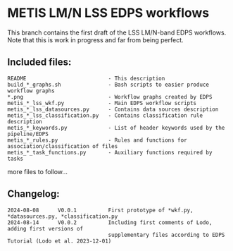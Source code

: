 # METIS LM/N LSS EDPS workflows
This branch contains the first draft of the LSS LM/N-band EDPS workflows. Note that this is work in progress and far from being perfect.

## Included files:
```
README                          - This description
build_*_graphs.sh               - Bash scripts to easier produce workflow graphs
*.png                           - Workflow graphs created by EDPS
metis_*_lss_wkf.py              - Main EDPS workflow scripts
metis_*_lss_datasources.py      - Contains data sources description
metis_*_lss_classification.py   - Contains classification rule description
metis_*_keywords.py             - List of header keywords used by the pipeline/EDPS
metis_*_rules.py                - Rules and functions for association/classification of files
metis_*_task_functions.py       - Auxiliary functions required by tasks
```

more files to follow...

## Changelog:

```
2024-08-08      V0.0.1          First prototype of *wkf.py, *datasources.py, *classification.py
2024-08-14      V0.0.2          Including first comments of Lodo, adding first versions of
                                supplementary files according to EDPS Tutorial (Lodo et al. 2023-12-01)
```
